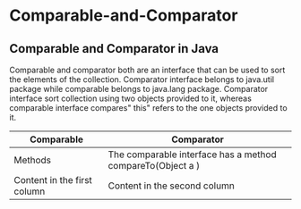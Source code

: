 # Comparable-and-Comparator

## Comparable and Comparator in Java

Comparable and comparator both are an interface that can be used to sort the elements of the collection. Comparator interface belongs to java.util package while comparable belongs to java.lang package. Comparator interface sort collection using two objects provided to it, whereas comparable interface compares" this" refers to the one objects provided to it.

Comparable | Comparator
------------ | -------------
Methods|The comparable interface has a method compareTo(Object a ) | The comparator has a method compare(Object o1, Object O2) 
Content in the first column | Content in the second column
